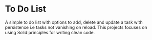 # To Do List
A simple to do list with options to add, delete and update a task with persistence i.e tasks not vanishing on reload.
This projects focuses on using Solid principles for writing clean code.